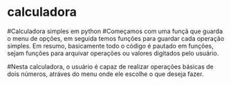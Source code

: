 # calculadora

#Calculadora simples em python
#Começamos com uma funçã que guarda o menu de opções, em seguida temos funções para guardar cada operação simples. Em resumo, basicamente todo o código é pautado em funções, sejam funções para arquivar operações ou valores digitados pelo usuário.

#Nesta calculadora, o usuário é capaz de realizar operações básicas de dois números, atráves do menu onde ele escolhe o que deseja fazer.

